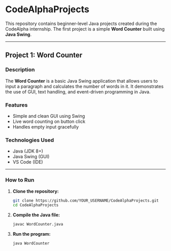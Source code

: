 # CodeAlphaProjects

This repository contains beginner-level Java projects created during the CodeAlpha internship. The first project is a simple **Word Counter** built using **Java Swing**.

---

## Project 1: Word Counter

### Description
The **Word Counter** is a basic Java Swing application that allows users to input a paragraph and calculates the number of words in it. It demonstrates the use of GUI, text handling, and event-driven programming in Java.

### Features
- Simple and clean GUI using Swing
- Live word counting on button click
- Handles empty input gracefully

### Technologies Used
- Java (JDK 8+)
- Java Swing (GUI)
- VS Code (IDE)

---

### How to Run

1. **Clone the repository:**
   ```bash
   git clone https://github.com/YOUR_USERNAME/CodeAlphaProjects.git
   cd CodeAlphaProjects

2. **Compile the Java file:**
   ```bash
   javac WordCounter.java

3. **Run the program:**
   ```bash
   java WordCounter

